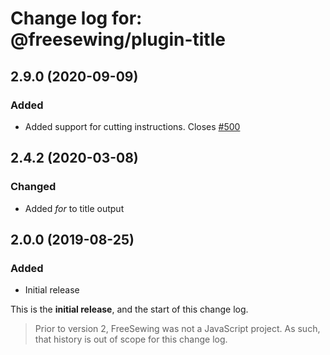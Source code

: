 # Change log for: @freesewing/plugin-title


## 2.9.0 (2020-09-09)

### Added

 - Added support for cutting instructions. Closes [#500](https://github.com/freesewing/freesewing/issues/500)

## 2.4.2 (2020-03-08)

### Changed

 - Added *for* to title output

## 2.0.0 (2019-08-25)

### Added

 - Initial release


This is the **initial release**, and the start of this change log.

> Prior to version 2, FreeSewing was not a JavaScript project.
> As such, that history is out of scope for this change log.

